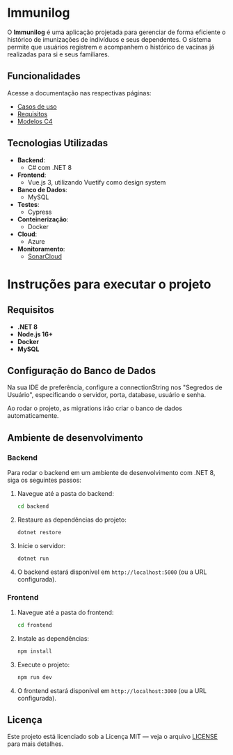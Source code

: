 
# Immunilog

O **Immunilog** é uma aplicação projetada para gerenciar de forma eficiente o histórico de imunizações de indivíduos e seus dependentes. O sistema permite que usuários registrem e acompanhem o histórico de vacinas já realizadas para si e seus familiares.


## Funcionalidades

Acesse a documentação nas respectivas páginas:
- [Casos de uso](docs/use-cases.md)
- [Requisitos](docs/requirements.md)
- [Modelos C4](docs/models.md)


## Tecnologias Utilizadas

- **Backend**: 
  - C# com .NET 8
- **Frontend**: 
  - Vue.js 3, utilizando Vuetify como design system
- **Banco de Dados**: 
  - MySQL
 - **Testes**: 
	  - Cypress
- **Conteinerização**: 
  - Docker
- **Cloud**: 
  - Azure
- **Monitoramento**: 
  - <a href="https://sonarcloud.io/project/overview?id=atjulia_immunilog">SonarCloud</a>


# Instruções para executar o projeto

## Requisitos

- **.NET 8**
- **Node.js 16+**
- **Docker**
- **MySQL**

## Configuração do Banco de Dados

Na sua IDE de preferência, configure a connectionString nos "Segredos de Usuário", especificando o servidor, porta, database, usuário e senha.

Ao rodar o projeto, as migrations irão criar o banco de dados automaticamente.


## Ambiente de desenvolvimento

### Backend

Para rodar o backend em um ambiente de desenvolvimento com .NET 8, siga os seguintes passos:

1. Navegue até a pasta do backend:

    ```bash
    cd backend
    ```

2. Restaure as dependências do projeto:

    ```bash
    dotnet restore
    ```

3. Inicie o servidor:

    ```bash
    dotnet run
    ```

4. O backend estará disponível em `http://localhost:5000` (ou a URL configurada).

### Frontend

1. Navegue até a pasta do frontend:

    ```bash
    cd frontend
    ```

2. Instale as dependências:

    ```bash
    npm install
    ```

3. Execute o projeto:

    ```bash
    npm run dev
    ```
4. O frontend estará disponível em `http://localhost:3000` (ou a URL configurada).


## Licença

Este projeto está licenciado sob a Licença MIT — veja o arquivo [LICENSE](https://github.com/atjulia/immunilog/blob/main/LICENSE) para mais detalhes.
